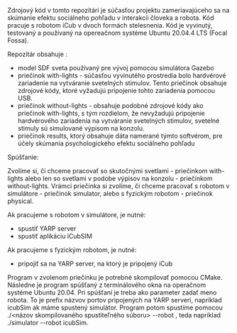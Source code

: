 Zdrojový kód v tomto repozitári je súčasťou projektu zameriavajúceho sa na skúmanie efektu sociálneho pohľadu v interakcii človeka a robota. Kód pracuje s robotom iCub v dvoch formách stelesnenia.
Kód je vyvinutý, testovaný a používaný na opereačnom systéme Ubuntu 20.04.4 LTS (Focal Fossa).


Repozitár obsahuje :
- model SDF sveta používaný pre vývoj pomocou simulátora Gazebo
- priečinok with-lights - súčasťou vyvinutého prostredia bolo hardvérové zariadenie na vytváranie svetelných stimulov. Tento priečinok obsahuje zdrojové kódy, ktoré vyžadujú pripojenie tohto zariadenia pomocou USB.
- priečinok without-lights - obsahuje podobné zdrojové kódy ako priečinok with-lights, s tým rozdielom, že nevyžadujú pripojenie hardvérového zariadenia na vytváranie svetelných stimulov, svetelné stimuly sú simulované výpisom na konzolu. 
- priečinok results, ktorý obsahuje dáta namerané týmto softvérom, pre účely skúmania psychologického efektu sociálneho pohľadu


Spúšťanie:

Zvolíme si, či chceme pracovať so skutočnými svetlami - priečinkom with-lights alebo len so svetlami v podobe výpisov na konzolu - priečinkom without-lights. Vrámci priečinka si zvolíme, či chceme pracovať s robotom v simulátore - priečinok simulator, alebo s fyzickým robotom - priečinok physical.

Ak pracujeme s robotom v simulátore, je nutné: 
- spustiť YARP server
- spustiť aplikáciu iCubSIM

Ak pracujeme s fyzickým robotom, je nutné:
- pripojiť sa na YARP server, na ktorý je pripojený iCub

Program v zvolenom priečinku je potrebné skompilovať pomocou CMake. 
Následne je program spúšťaný z terminálového okna na operačnom systéme 
Ubuntu 20.04. Pri spúšťaní je treba
ako parameter zadať meno robota. To je prefix názvov portov pripojených na YARP
serveri, napríklad icubSim ak máme spustený simulátor. 
Program potom spustíme pomocou ./<názov skompilovaného spustiteľného súboru> --robot <meno robota>, 
  teda napríklad ./simulator --robot icubSim. 
